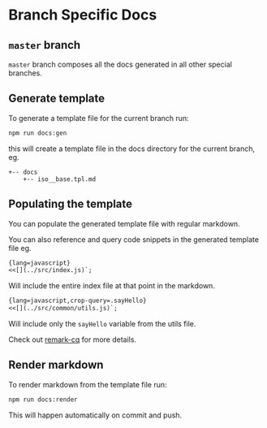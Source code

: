 Branch Specific Docs
===


``master`` branch
---

``master`` branch composes all the docs generated in all other special branches.


Generate template
---

To generate a template file for the current branch run:
```bash
npm run docs:gen
```
this will create a template file in the docs directory for the current branch, eg.
```
+-- docs
    +-- iso__base.tpl.md
```


Populating the template
---

You can populate the generated template file with regular markdown.

You can also reference and query code snippets in the generated template file
eg.
```markdown
{lang=javascript}  
<<[](../src/index.js)`;
```
Will include the entire index file at that point in the markdown.

```markdown
{lang=javascript,crop-query=.sayHello}  
<<[](../src/common/utils.js)`;
```
Will include only the ``sayHello`` variable from the utils file.

Check out [remark-cq](https://github.com/fullstackio/cq/tree/master/packages/remark-cq) for more details.


Render markdown
---

To render markdown from the template file run:
```bash
npm run docs:render
```
This will happen automatically on commit and push.
